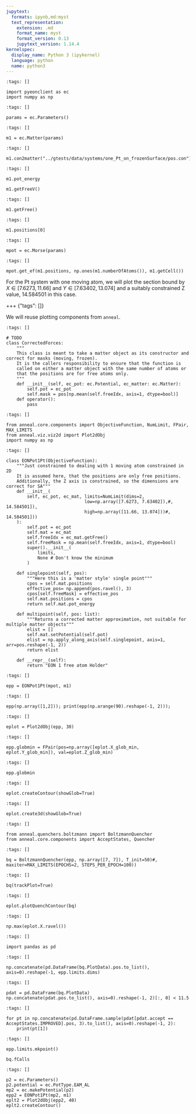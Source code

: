 ```yaml
---
jupytext:
  formats: ipynb,md:myst
  text_representation:
    extension: .md
    format_name: myst
    format_version: 0.13
    jupytext_version: 1.14.4
kernelspec:
  display_name: Python 3 (ipykernel)
  language: python
  name: python3
---
```


```{code-cell} ipython3
:tags: []

import pyeonclient as ec
import numpy as np
```

```{code-cell} ipython3
:tags: []

params = ec.Parameters()
```

```{code-cell} ipython3
:tags: []

m1 = ec.Matter(params)
```

```{code-cell} ipython3
:tags: []

m1.con2matter("../gtests/data/systems/one_Pt_on_frozenSurface/pos.con")
```

```{code-cell} ipython3
:tags: []

m1.pot_energy
```

```{code-cell} ipython3
m1.getFreeV()
```

```{code-cell} ipython3
:tags: []

m1.getFree()
```

```{code-cell} ipython3
:tags: []

m1.positions[0]
```

```{code-cell} ipython3
:tags: []

mpot = ec.Morse(params)
```

```{code-cell} ipython3
:tags: []

mpot.get_ef(m1.positions, np.ones(m1.numberOfAtoms()), m1.getCell())
```

For the Pt system with one moving atom, we will plot the section bound by $X \in [7.6273, 11.66]$ and $Y \in [7.63402, 13.074]$ and a suitably constrained Z value, $14.584501$ in this case.

+++ {"tags": []}

We will reuse plotting components from `anneal`.

```{code-cell} ipython3
:tags: []

# TODO
class CorrectedForces:
    """
    This class is meant to take a matter object as its constructor and correct for masks (moving, frozen).
    It is the callers responsibility to ensure that the function is
    called on either a matter object with the same number of atoms or
    that the positions are for free atoms only.
    """
    def __init__(self, ec_pot: ec.Potential, ec_matter: ec.Matter):
        self.pot = ec_pot
        self.mask = pos[np.mean(self.freeIdx, axis=1, dtype=bool)] 
    def operator():
        pass
```

```{code-cell} ipython3
:tags: []

from anneal.core.components import ObjectiveFunction, NumLimit, FPair, MAX_LIMITS
from anneal.viz.viz2d import Plot2dObj
import numpy as np
```

```{code-cell} ipython3
:tags: []

class EONPot1Pt(ObjectiveFunction):
    """Just constrained to dealing with 1 moving atom constrained in 2D
    It is assumed here, that the positions are only free positions.
    Additionally, the Z axis is constrained, so the dimensions are correct for SA"""
    def __init__(
        self, ec_pot, ec_mat, limits=NumLimit(dims=2,
                              low=np.array([7.6273, 7.63402]),#, 14.584501]),
                              high=np.array([11.66, 13.074]))#, 14.584501]))
    ):
        self.pot = ec_pot
        self.mat = ec_mat
        self.freeIdx = ec_mat.getFree()
        self.freeMask = np.mean(self.freeIdx, axis=1, dtype=bool)
        super().__init__(
            limits,
            None # Don't know the minimum
        )

    def singlepoint(self, pos):
        """Here this is a 'matter style' single point"""
        cpos = self.mat.positions
        effective_pos= np.append(pos.ravel(), 3)
        cpos[self.freeMask] = effective_pos
        self.mat.positions = cpos
        return self.mat.pot_energy

    def multipoint(self, pos: list):
        """Returns a corrected matter approximation, not suitable for multiple matter objects"""
        elist = []
        self.mat.setPotential(self.pot)
        elist = np.apply_along_axis(self.singlepoint, axis=1, arr=pos.reshape(-1, 2))
        return elist

    def __repr__(self):
        return "EON 1 free atom Holder"
```

```{code-cell} ipython3
:tags: []

epp = EONPot1Pt(mpot, m1)
```

```{code-cell} ipython3
:tags: []

epp(np.array([1,2])); print(epp(np.arange(90).reshape(-1, 2)));
```

```{code-cell} ipython3
:tags: []

eplot = Plot2dObj(epp, 30)
```

```{code-cell} ipython3
:tags: []

epp.globmin = FPair(pos=np.array([eplot.X_glob_min, eplot.Y_glob_min]), val=eplot.Z_glob_min)
```

```{code-cell} ipython3
:tags: []

epp.globmin
```

```{code-cell} ipython3
:tags: []

eplot.createContour(showGlob=True)
```

```{code-cell} ipython3
:tags: []

eplot.create3d(showGlob=True)
```

```{code-cell} ipython3
:tags: []

from anneal.quenchers.boltzmann import BoltzmannQuencher
from anneal.core.components import AcceptStates, Quencher
```

```{code-cell} ipython3
:tags: []

bq = BoltzmannQuencher(epp, np.array([7, 7]), T_init=50)#, maxiter=MAX_LIMITS(EPOCHS=2, STEPS_PER_EPOCH=100))
```

```{code-cell} ipython3
:tags: []

bq(trackPlot=True)
```

```{code-cell} ipython3
:tags: []

eplot.plotQuenchContour(bq)
```

```{code-cell} ipython3
:tags: []

np.max(eplot.X.ravel())
```

```{code-cell} ipython3
:tags: []

import pandas as pd
```

```{code-cell} ipython3
:tags: []

np.concatenate(pd.DataFrame(bq.PlotData).pos.to_list(), axis=0).reshape(-1, epp.limits.dims)
```

```{code-cell} ipython3
:tags: []

pdat = pd.DataFrame(bq.PlotData)
np.concatenate(pdat.pos.to_list(), axis=0).reshape(-1, 2)[:, 0] < 11.5
```

```{code-cell} ipython3
:tags: []

for pt in np.concatenate(pd.DataFrame.sample(pdat[pdat.accept == AcceptStates.IMPROVED].pos, 3).to_list(), axis=0).reshape(-1, 2):
    print(pt[1])
```

```{code-cell} ipython3
:tags: []

epp.limits.mkpoint()
```

```{code-cell} ipython3
bq.fCalls
```

```{code-cell} ipython3
:tags: []

p2 = ec.Parameters()
p2.potential = ec.PotType.EAM_AL
mp2 = ec.makePotential(p2)
epp2 = EONPot1Pt(mp2, m1)
eplt2 = Plot2dObj(epp2, 40)
eplt2.createContour()
```

